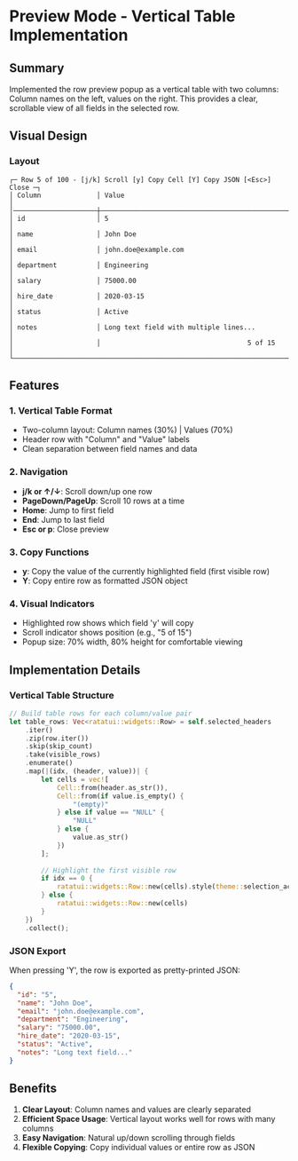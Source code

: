 # Preview Mode - Vertical Table Implementation

## Summary
Implemented the row preview popup as a vertical table with two columns: Column names on the left, values on the right. This provides a clear, scrollable view of all fields in the selected row.

## Visual Design

### Layout
```
┌─ Row 5 of 100 - [j/k] Scroll [y] Copy Cell [Y] Copy JSON [<Esc>] Close ─┐
│ Column              │ Value                                              │
│─────────────────────┼────────────────────────────────────────────────────│
│ id                  │ 5                                                  │
│ name                │ John Doe                                           │
│ email               │ john.doe@example.com                               │
│ department          │ Engineering                                        │
│ salary              │ 75000.00                                           │
│ hire_date           │ 2020-03-15                                         │
│ status              │ Active                                             │
│ notes               │ Long text field with multiple lines...             │
│                     │                                     5 of 15        │
└───────────────────────────────────────────────────────────────────────────┘
```

## Features

### 1. Vertical Table Format
- Two-column layout: Column names (30%) | Values (70%)
- Header row with "Column" and "Value" labels
- Clean separation between field names and data

### 2. Navigation
- **j/k or ↑/↓**: Scroll down/up one row
- **PageDown/PageUp**: Scroll 10 rows at a time
- **Home**: Jump to first field
- **End**: Jump to last field
- **Esc or p**: Close preview

### 3. Copy Functions
- **y**: Copy the value of the currently highlighted field (first visible row)
- **Y**: Copy entire row as formatted JSON object

### 4. Visual Indicators
- Highlighted row shows which field 'y' will copy
- Scroll indicator shows position (e.g., "5 of 15")
- Popup size: 70% width, 80% height for comfortable viewing

## Implementation Details

### Vertical Table Structure
```rust
// Build table rows for each column/value pair
let table_rows: Vec<ratatui::widgets::Row> = self.selected_headers
    .iter()
    .zip(row.iter())
    .skip(skip_count)
    .take(visible_rows)
    .enumerate()
    .map(|(idx, (header, value))| {
        let cells = vec![
            Cell::from(header.as_str()),
            Cell::from(if value.is_empty() {
                "(empty)"
            } else if value == "NULL" {
                "NULL"
            } else {
                value.as_str()
            })
        ];
        
        // Highlight the first visible row
        if idx == 0 {
            ratatui::widgets::Row::new(cells).style(theme::selection_active())
        } else {
            ratatui::widgets::Row::new(cells)
        }
    })
    .collect();
```

### JSON Export
When pressing 'Y', the row is exported as pretty-printed JSON:
```json
{
  "id": "5",
  "name": "John Doe",
  "email": "john.doe@example.com",
  "department": "Engineering",
  "salary": "75000.00",
  "hire_date": "2020-03-15",
  "status": "Active",
  "notes": "Long text field..."
}
```

## Benefits
1. **Clear Layout**: Column names and values are clearly separated
2. **Efficient Space Usage**: Vertical layout works well for rows with many columns
3. **Easy Navigation**: Natural up/down scrolling through fields
4. **Flexible Copying**: Copy individual values or entire row as JSON